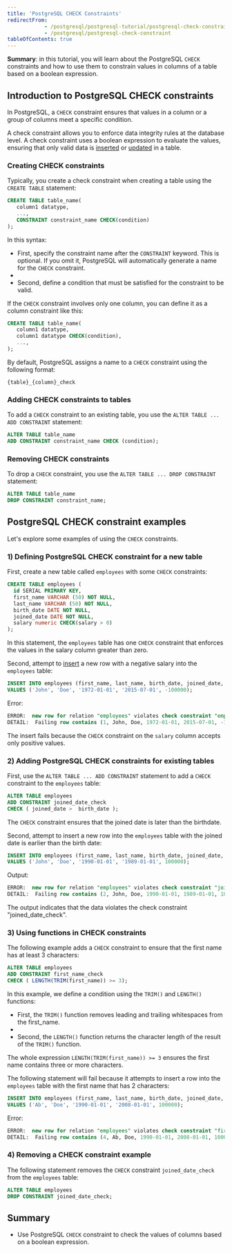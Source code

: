 ```yaml
---
title: 'PostgreSQL CHECK Constraints'
redirectFrom: 
            - /postgresql/postgresql-tutorial/postgresql-check-constraint
            - /postgresql/postgresql-check-constraint
tableOfContents: true
---
```



**Summary**: in this tutorial, you will learn about the PostgreSQL `CHECK` constraints and how to use them to constrain values in columns of a table based on a boolean expression.

## Introduction to PostgreSQL CHECK constraints

In PostgreSQL, a `CHECK` constraint ensures that values in a column or a group of columns meet a specific condition.

A check constraint allows you to enforce data integrity rules at the database level. A check constraint uses a boolean expression to evaluate the values, ensuring that only valid data is [inserted](/postgresql/postgresql-insert) or [updated](/postgresql/postgresql-tutorial/postgresql-update) in a table.

### Creating CHECK constraints

Typically, you create a check constraint when creating a table using the `CREATE TABLE` statement:

```sql
CREATE TABLE table_name(
   column1 datatype,
   ...,
   CONSTRAINT constraint_name CHECK(condition)
);
```

In this syntax:

- First, specify the constraint name after the `CONSTRAINT` keyword. This is optional. If you omit it, PostgreSQL will automatically generate a name for the `CHECK` constraint.
-
- Second, define a condition that must be satisfied for the constraint to be valid.

If the `CHECK` constraint involves only one column, you can define it as a column constraint like this:

```sql
CREATE TABLE table_name(
   column1 datatype,
   column1 datatype CHECK(condition),
   ...,
);
```

By default, PostgreSQL assigns a name to a `CHECK` constraint using the following format:

```
{table}_{column}_check
```

### Adding CHECK constraints to tables

To add a `CHECK` constraint to an existing table, you use the `ALTER TABLE ... ADD CONSTRAINT` statement:

```sql
ALTER TABLE table_name
ADD CONSTRAINT constraint_name CHECK (condition);
```

### Removing CHECK constraints

To drop a `CHECK` constraint, you use the `ALTER TABLE ... DROP CONSTRAINT` statement:

```sql
ALTER TABLE table_name
DROP CONSTRAINT constraint_name;
```

## PostgreSQL CHECK constraint examples

Let's explore some examples of using the `CHECK` constraints.

### 1) Defining PostgreSQL CHECK constraint for a new table

First, create a new table called `employees` with some `CHECK` constraints:

```sql
CREATE TABLE employees (
  id SERIAL PRIMARY KEY,
  first_name VARCHAR (50) NOT NULL,
  last_name VARCHAR (50) NOT NULL,
  birth_date DATE NOT NULL,
  joined_date DATE NOT NULL,
  salary numeric CHECK(salary > 0)
);
```

In this statement, the `employees` table has one `CHECK` constraint that enforces the values in the salary column greater than zero.

Second, attempt to [insert](/postgresql/postgresql-insert) a new row with a negative salary into the `employees` table:

```sql
INSERT INTO employees (first_name, last_name, birth_date, joined_date, salary)
VALUES ('John', 'Doe', '1972-01-01', '2015-07-01', -100000);
```

Error:

```sql
ERROR:  new row for relation "employees" violates check constraint "employees_salary_check"
DETAIL:  Failing row contains (1, John, Doe, 1972-01-01, 2015-07-01, -100000).
```

The insert fails because the `CHECK` constraint on the `salary` column accepts only positive values.

### 2) Adding PostgreSQL CHECK constraints for existing tables

First, use the `ALTER TABLE ... ADD CONSTRAINT` statement to add a `CHECK` constraint to the `employees` table:

```sql
ALTER TABLE employees
ADD CONSTRAINT joined_date_check
CHECK ( joined_date >  birth_date );
```

The `CHECK` constraint ensures that the joined date is later than the birthdate.

Second, attempt to insert a new row into the `employees` table with the joined date is earlier than the birth date:

```sql
INSERT INTO employees (first_name, last_name, birth_date, joined_date, salary)
VALUES ('John', 'Doe', '1990-01-01', '1989-01-01', 100000);
```

Output:

```sql
ERROR:  new row for relation "employees" violates check constraint "joined_date_check"
DETAIL:  Failing row contains (2, John, Doe, 1990-01-01, 1989-01-01, 100000).
```

The output indicates that the data violates the check constraint "joined_date_check".

### 3) Using functions in CHECK constraints

The following example adds a `CHECK` constraint to ensure that the first name has at least 3 characters:

```sql
ALTER TABLE employees
ADD CONSTRAINT first_name_check
CHECK ( LENGTH(TRIM(first_name)) >= 3);
```

In this example, we define a condition using the `TRIM()` and `LENGTH()` functions:

- First, the `TRIM()` function removes leading and trailing whitespaces from the first_name.
-
- Second, the `LENGTH()` function returns the character length of the result of the `TRIM()` function.

The whole expression `LENGTH(TRIM(first_name)) >= 3` ensures the first name contains three or more characters.

The following statement will fail because it attempts to insert a row into the `employees` table with the first name that has 2 characters:

```sql
INSERT INTO employees (first_name, last_name, birth_date, joined_date, salary)
VALUES ('Ab', 'Doe', '1990-01-01', '2008-01-01', 100000);
```

Error:

```sql
ERROR:  new row for relation "employees" violates check constraint "first_name_check"
DETAIL:  Failing row contains (4, Ab, Doe, 1990-01-01, 2008-01-01, 100000).
```

### 4) Removing a CHECK constraint example

The following statement removes the `CHECK` constraint `joined_date_check` from the `employees` table:

```sql
ALTER TABLE employees
DROP CONSTRAINT joined_date_check;
```

## Summary

- Use PostgreSQL `CHECK` constraint to check the values of columns based on a boolean expression.
